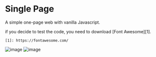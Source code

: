 # Single Page
A simple one-page web with vanilla Javascript.

if you decide to test the code, you need to download [Font Awesome][1].

    [1]: https://fontawesome.com/

![image](https://i.imgur.com/yDWCMFm.png)
![image](https://i.imgur.com/iJgariF.png)